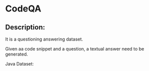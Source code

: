 # CodeQA

## Description:
It is a questioning answering dataset. 

Given aa code snippet and a question, a textual answer need to be generated.

Java Dataset: 